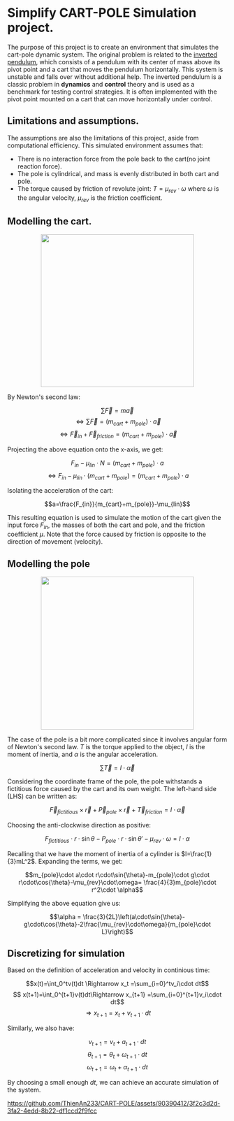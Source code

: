 # Simplify CART-POLE Simulation project.

The purpose of this project is to create an environment that simulates the cart-pole dynamic system. The original problem is related to the [inverted pendulum](https://en.wikipedia.org/wiki/Inverted_pendulum), which consists of a pendulum with its center of mass above its pivot point and a cart that moves the pendulum horizontally. This system is unstable and falls over without additional help. The inverted pendulum is a classic problem in **dynamics** and **control** theory and is used as a benchmark for testing control strategies. It is often implemented with the pivot point mounted on a cart that can move horizontally under control.

## Limitations and assumptions.

The assumptions are also the limitations of this project, aside from computational efficiency. This simulated environment assumes that:
* There is no interaction force from the pole back to the cart(no joint reaction force).
* The pole is cylindrical, and mass is evenly distributed in both cart and pole.
* The torque caused by friction of revolute joint: $T=\mu_{rev}\cdot \omega$ where $\omega$ is the angular velocity, $\mu_{rev}$ is the friction coefficient.

## Modelling the cart.

<div align="center"><image src=CART.png height=350></div>

By Newton's second law:

$$\sum\vec{F}=m\vec{a}$$
$$\Leftrightarrow\sum\vec{F}=(m_{cart}+m_{pole})\cdot\vec{a}$$
$$\Leftrightarrow\vec{F}_{in}+\vec{F}_{friction}=(m_{cart}+m_{pole})\cdot\vec{a}$$

Projecting the above equation onto the x-axis, we get:

$$F_{in}-\mu_{lin}\cdot N=(m_{cart}+m_{pole})\cdot a$$
$$\Leftrightarrow F_{in}-\mu_{lin}\cdot (m_{cart}+m_{pole})=(m_{cart}+m_{pole})\cdot a$$

Isolating the acceleration of the cart:

$$a=\frac{F_{in}}{m_{cart}+m_{pole}}-\mu_{lin}$$

This resulting equation is used to simulate the motion of the cart given the input force $F_{in}$, the masses of both the cart and pole, and the friction coefficient $\mu$. Note that the force caused by friction is opposite to the direction of movement (velocity).

## Modelling the pole
<div align="center"><image src=POLE.png width=350></div>

The case of the pole is a bit more complicated since it involves angular form of Newton's second law. $T$ is the torque applied to the object, $I$ is the moment of inertia, and $\alpha$ is the angular acceleration.

$$ \sum \vec{T}=I\cdot \vec{\alpha}$$

Considering the coordinate frame of the pole, the pole withstands a fictitious force caused by the cart and its own weight. The  left-hand side (LHS) can be written as:

$$\vec{F}_{fictitious}\times \vec{r}+\vec{P}_{pole}\times\vec{r}+\vec{T}_{friction}=I\cdot \vec{\alpha}$$

Choosing the anti-clockwise direction as positive:

$$F_{fictitious}\cdot r\cdot\sin{\theta}-P_{pole}\cdot r\cdot\sin{\theta'}-\mu_{rev}\cdot\omega=I\cdot \alpha$$

Recalling that we have the moment of inertia of a cylinder is $I=\frac{1}{3}mL^2$. Expanding the terms, we get:

$$m_{pole}\cdot a\cdot r\cdot\sin{\theta}-m_{pole}\cdot g\cdot r\cdot\cos{\theta}-\mu_{rev}\cdot\omega= \frac{4}{3}m_{pole}\cdot r^2\cdot \alpha$$

Simplifying the above equation give us:

$$\alpha = \frac{3}{2L}\left(a\cdot\sin{\theta}-g\cdot\cos{\theta}-2\frac{\mu_{rev}\cdot\omega}{m_{pole}\cdot L}\right)$$

## Discretizing for simulation
Based on the definition of acceleration and velocity in continious time:

$$x(t)=\int_0^tv(t)dt \Rightarrow x_t =\sum_{i=0}^tv_i\cdot dt$$
$$ x(t+1)=\int_0^{t+1}v(t)dt\Rightarrow x_{t+1} =\sum_{i=0}^{t+1}v_i\cdot dt$$
$$\Rightarrow x_{t+1}=x_t+v_{t+1}\cdot dt$$

Similarly, we also have:

$$v_{t+1}=v_t+a_{t+1}\cdot dt$$
$$\theta_{t+1}=\theta_t+\omega_{t+1}\cdot dt$$
$$\omega_{t+1}=\omega_t+\alpha_{t+1}\cdot dt$$

By choosing a small enough $dt$, we can achieve an accurate simulation of the system.


https://github.com/ThienAn233/CART-POLE/assets/90390412/3f2c3d2d-3fa2-4edd-8b22-df1ccd2f9fcc

